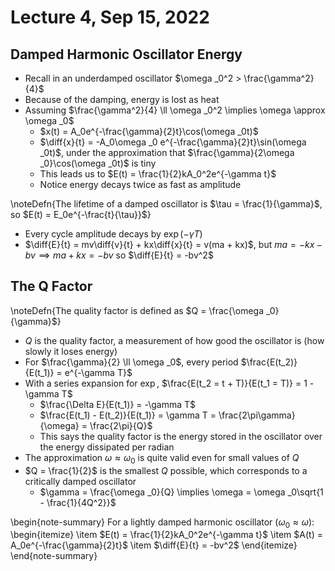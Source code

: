 # Lecture 4, Sep 15, 2022

## Damped Harmonic Oscillator Energy

* Recall in an underdamped oscillator $\omega _0^2 > \frac{\gamma^2}{4}$
* Because of the damping, energy is lost as heat
* Assuming $\frac{\gamma^2}{4} \ll \omega _0^2 \implies \omega \approx \omega _0$
	* $x(t) = A_0e^{-\frac{\gamma}{2}t}\cos(\omega _0t)$
	* $\diff{x}{t} = -A_0\omega _0 e^{-\frac{\gamma}{2}t}\sin(\omega _0t)$, under the approximation that $\frac{\gamma}{2\omega _0}\cos(\omega _0t)$ is tiny
	* This leads us to $E(t) = \frac{1}{2}kA_0^2e^{-\gamma t}$
	* Notice energy decays twice as fast as amplitude

\noteDefn{The lifetime of a damped oscillator is $\tau = \frac{1}{\gamma}$, so $E(t) = E_0e^{-\frac{t}{\tau}}$}

* Every cycle amplitude decays by $\exp(-\gamma T)$
* $\diff{E}{t} = mv\diff{v}{t} + kx\diff{x}{t} = v(ma + kx)$, but $ma = -kx - bv \implies ma + kx = -bv$ so $\diff{E}{t} = -bv^2$

## The Q Factor

\noteDefn{The quality factor is defined as $Q = \frac{\omega _0}{\gamma}$}

* $Q$ is the quality factor, a measurement of how good the oscillator is (how slowly it loses energy)
* For $\frac{\gamma}{2} \ll \omega _0$, every period $\frac{E(t_2)}{E(t_1)} = e^{-\gamma T}$
* With a series expansion for $\exp$, $\frac{E(t_2 = t + T)}{E(t_1 = T)} = 1 - \gamma T$
	* $\frac{\Delta E}{E(t_1)} = -\gamma T$
	* $\frac{E(t_1) - E(t_2)}{E(t_1)} = \gamma T = \frac{2\pi\gamma}{\omega} = \frac{2\pi}{Q}$
	* This says the quality factor is the energy stored in the oscillator over the energy dissipated per radian
* The approximation $\omega \approx \omega _0$ is quite valid even for small values of $Q$
* $Q = \frac{1}{2}$ is the smallest $Q$ possible, which corresponds to a critically damped oscillator
	* $\gamma = \frac{\omega _0}{Q} \implies \omega = \omega _0\sqrt{1 - \frac{1}{4Q^2}}$

\begin{note-summary}
For a lightly damped harmonic oscillator ($\omega _0 \approx \omega$):
\begin{itemize}
	\item $E(t) = \frac{1}{2}kA_0^2e^{-\gamma t}$
	\item $A(t) = A_0e^{-\frac{\gamma}{2}t}$
	\item $\diff{E}{t} = -bv^2$
\end{itemize}
\end{note-summary}

